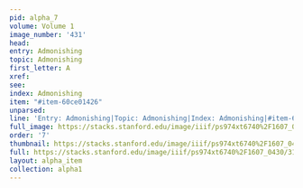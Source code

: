 ```yaml
---
pid: alpha_7
volume: Volume 1
image_number: '431'
head: 
entry: Admonishing
topic: Admonishing
first_letter: A
xref: 
see: 
index: Admonishing
item: "#item-60ce01426"
unparsed: 
line: 'Entry: Admonishing|Topic: Admonishing|Index: Admonishing|#item-60ce01426'
full_image: https://stacks.stanford.edu/image/iiif/ps974xt6740%2F1607_0430/full/full/0/default.jpg
order: '7'
thumbnail: https://stacks.stanford.edu/image/iiif/ps974xt6740%2F1607_0430/full/100,/0/default.jpg
full: https://stacks.stanford.edu/image/iiif/ps974xt6740%2F1607_0430/314,3220,3087,603/full/0/default.jpg
layout: alpha_item
collection: alpha1
---
```

